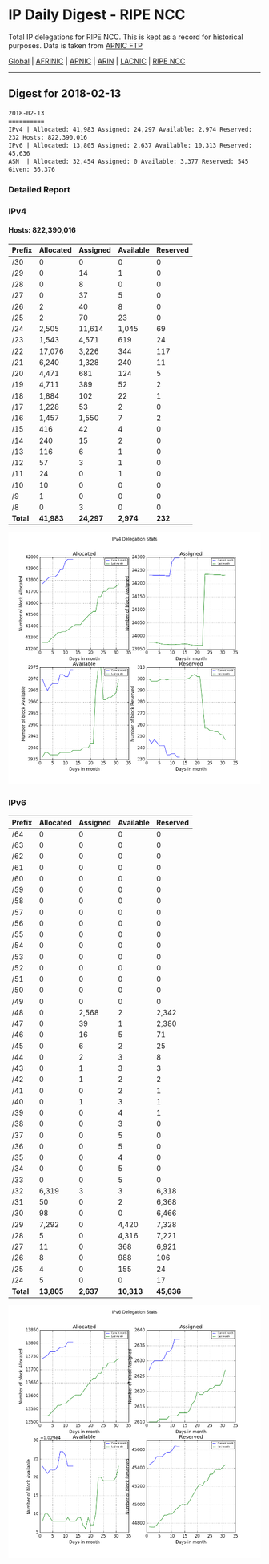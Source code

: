 # IP Daily Digest - RIPE NCC

Total IP delegations for RIPE NCC. This is kept as a record for historical purposes. Data is taken from [APNIC FTP](https://ftp.apnic.net/)

[Global](https://github.com/csmets/IP-Daily-Digest) | [AFRINIC](https://github.com/csmets/IP-Daily-Digest/tree/master/archives/AFRINIC) | [APNIC](https://github.com/csmets/IP-Daily-Digest/tree/master/archives/APNIC) | [ARIN](https://github.com/csmets/IP-Daily-Digest/tree/master/archives/ARIN) | [LACNIC](https://github.com/csmets/IP-Daily-Digest/tree/master/archives/LACNIC) | [RIPE NCC](https://github.com/csmets/IP-Daily-Digest/tree/master/archives/RIPE_NCC)

---

## Digest for 2018-02-13
```
2018-02-13
==========
IPv4 | Allocated: 41,983 Assigned: 24,297 Available: 2,974 Reserved: 232 Hosts: 822,390,016
IPv6 | Allocated: 13,805 Assigned: 2,637 Available: 10,313 Reserved: 45,636
ASN  | Allocated: 32,454 Assigned: 0 Available: 3,377 Reserved: 545 Given: 36,376
```

### Detailed Report

### IPv4

#### Hosts: **822,390,016**

| Prefix | Allocated | Assigned | Available | Reserved |
| ----- | ----- | ----- | ----- | ----- |
| /30 | 0 | 0 | 0 | 0 |
| /29 | 0 | 14 | 1 | 0 |
| /28 | 0 | 8 | 0 | 0 |
| /27 | 0 | 37 | 5 | 0 |
| /26 | 2 | 40 | 8 | 0 |
| /25 | 2 | 70 | 23 | 0 |
| /24 | 2,505 | 11,614 | 1,045 | 69 |
| /23 | 1,543 | 4,571 | 619 | 24 |
| /22 | 17,076 | 3,226 | 344 | 117 |
| /21 | 6,240 | 1,328 | 240 | 11 |
| /20 | 4,471 | 681 | 124 | 5 |
| /19 | 4,711 | 389 | 52 | 2 |
| /18 | 1,884 | 102 | 22 | 1 |
| /17 | 1,228 | 53 | 2 | 0 |
| /16 | 1,457 | 1,550 | 7 | 2 |
| /15 | 416 | 42 | 4 | 0 |
| /14 | 240 | 15 | 2 | 0 |
| /13 | 116 | 6 | 1 | 0 |
| /12 | 57 | 3 | 1 | 0 |
| /11 | 24 | 0 | 1 | 0 |
| /10 | 10 | 0 | 0 | 0 |
| /9 | 1 | 0 | 0 | 0 |
| /8 | 0 | 3 | 0 | 0 |
| **Total** | **41,983** | **24,297** | **2,974** | **232** |

![ipv4-stats](ipv4-figure.png)

### IPv6

| Prefix | Allocated | Assigned | Available | Reserved |
| ----- | ----- | ----- | ----- | ----- |
| /64 | 0 | 0 | 0 | 0 |
| /63 | 0 | 0 | 0 | 0 |
| /62 | 0 | 0 | 0 | 0 |
| /61 | 0 | 0 | 0 | 0 |
| /60 | 0 | 0 | 0 | 0 |
| /59 | 0 | 0 | 0 | 0 |
| /58 | 0 | 0 | 0 | 0 |
| /57 | 0 | 0 | 0 | 0 |
| /56 | 0 | 0 | 0 | 0 |
| /55 | 0 | 0 | 0 | 0 |
| /54 | 0 | 0 | 0 | 0 |
| /53 | 0 | 0 | 0 | 0 |
| /52 | 0 | 0 | 0 | 0 |
| /51 | 0 | 0 | 0 | 0 |
| /50 | 0 | 0 | 0 | 0 |
| /49 | 0 | 0 | 0 | 0 |
| /48 | 0 | 2,568 | 2 | 2,342 |
| /47 | 0 | 39 | 1 | 2,380 |
| /46 | 0 | 16 | 5 | 71 |
| /45 | 0 | 6 | 2 | 25 |
| /44 | 0 | 2 | 3 | 8 |
| /43 | 0 | 1 | 3 | 3 |
| /42 | 0 | 1 | 2 | 2 |
| /41 | 0 | 0 | 2 | 1 |
| /40 | 0 | 1 | 3 | 1 |
| /39 | 0 | 0 | 4 | 1 |
| /38 | 0 | 0 | 3 | 0 |
| /37 | 0 | 0 | 5 | 0 |
| /36 | 0 | 0 | 5 | 0 |
| /35 | 0 | 0 | 4 | 0 |
| /34 | 0 | 0 | 5 | 0 |
| /33 | 0 | 0 | 5 | 0 |
| /32 | 6,319 | 3 | 3 | 6,318 |
| /31 | 50 | 0 | 2 | 6,368 |
| /30 | 98 | 0 | 0 | 6,466 |
| /29 | 7,292 | 0 | 4,420 | 7,328 |
| /28 | 5 | 0 | 4,316 | 7,221 |
| /27 | 11 | 0 | 368 | 6,921 |
| /26 | 8 | 0 | 988 | 106 |
| /25 | 4 | 0 | 155 | 24 |
| /24 | 5 | 0 | 0 | 17 |
| **Total** | **13,805** | **2,637** | **10,313** | **45,636** |

![ipv6-stats](ipv6-figure.png)